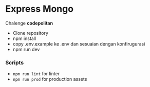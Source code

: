 # Express Mongo
Chalenge **codepolitan**

* Clone repository
* npm install
* copy .env.example ke .env dan sesuaian dengan konfirugurasi
* npm run dev


### Scripts
* `npm run lint` for linter
* `npm run prod` for production assets
